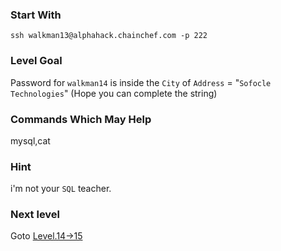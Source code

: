 ### Start With
`ssh walkman13@alphahack.chainchef.com -p 222`   

### Level Goal
Password for `walkman14` is inside the `City` of `Address` = "`Sofocle Technologies`" (Hope you can complete the string)

### Commands Which May Help
mysql,cat

### Hint
i'm not your `SQL` teacher.

### Next level
Goto [Level.14->15](/Levels/Level.14->15.md)
